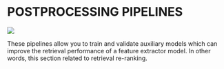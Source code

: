 # POSTPROCESSING PIPELINES

![](https://i.ibb.co/rw9mG3d/stir1.png)

These pipelines allow you to train and validate auxiliary models which can improve the
retrieval performance of a feature extractor model. In other words, this section related
to retrieval re-ranking.

